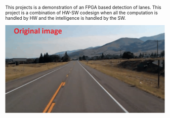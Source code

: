 This projects is a demonstration of an FPGA based detection of lanes.
This project is a combination of HW-SW codesign when all the computation is handled by HW and the intelligence is handled by the SW.

![](https://github.com/ShoukathAli23/Image-Video-Processing-on-FPGA/blob/master/Lane%20detection/movie.gif)
